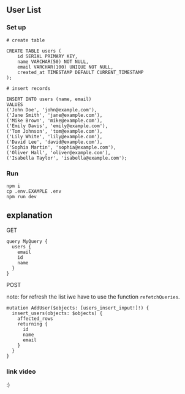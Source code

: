 ##  User List

### Set up

```
# create table

CREATE TABLE users (
    id SERIAL PRIMARY KEY,
    name VARCHAR(50) NOT NULL,
    email VARCHAR(100) UNIQUE NOT NULL,
    created_at TIMESTAMP DEFAULT CURRENT_TIMESTAMP
);

# insert records

INSERT INTO users (name, email)
VALUES 
('John Doe', 'john@example.com'),
('Jane Smith', 'jane@example.com'),
('Mike Brown', 'mike@example.com'),
('Emily Davis', 'emily@example.com'),
('Tom Johnson', 'tom@example.com'),
('Lily White', 'lily@example.com'),
('David Lee', 'david@example.com'),
('Sophia Martin', 'sophia@example.com'),
('Oliver Hall', 'oliver@example.com'),
('Isabella Taylor', 'isabella@example.com');
```



### Run 
```
npm i
cp .env.EXAMPLE .env
npm run dev
```

## explanation

GET 
```
query MyQuery {
  users {
    email
    id
    name
  }
}
```

POST

note: for refresh the list iwe have to use the function `refetchQueries`.

```
mutation AddUser($objects: [users_insert_input!]!) {
  insert_users(objects: $objects) {
    affected_rows
    returning {
      id
      name
      email
    }
  }
}
```



### link video

:)